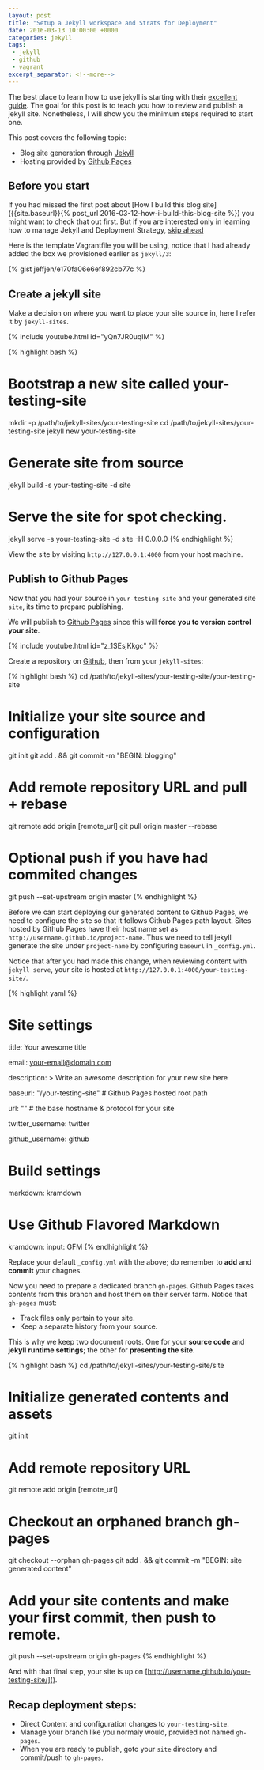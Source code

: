 ```yaml
---
layout: post
title: "Setup a Jekyll workspace and Strats for Deployment"
date: 2016-03-13 10:00:00 +0000
categories: jekyll
tags:
 - jekyll
 - github
 - vagrant
excerpt_separator: <!--more-->
---
```


The best place to learn how to use jekyll is starting with their
[excellent guide](https://jekyllrb.com/docs/usage/).  The goal for this
post is to teach you how to review and publish a jekyll site.
Nonetheless, I will show you the minimum steps required to start one.

This post covers the following topic:

- Blog site generation through [Jekyll](https://jekyllrb.com/)
- Hosting provided by [Github Pages](https://pages.github.com/)

<!--more-->

## Before you start
If you had missed the first post about
[How I build this blog site]({{site.baseurl}}{% post_url 2016-03-12-how-i-build-this-blog-site %})
you might want to check that out first.  But if you are interested only in
learning how to manage Jekyll and Deployment Strategy,
[skip ahead](#create-a-jekyll-site)

Here is the template Vagrantfile you will be using, notice that I had already
added the box we provisioned earlier as `jekyll/3`:

{% gist jeffjen/e170fa06e6ef892cb77c %}

## Create a jekyll site
Make a decision on where you want to place your site source in, here I refer
it by `jekyll-sites`.

{% include youtube.html id="yQn7JR0uqIM" %}

{% highlight bash %}
# Bootstrap a new site called your-testing-site
mkdir -p /path/to/jekyll-sites/your-testing-site
cd /path/to/jekyll-sites/your-testing-site
jekyll new your-testing-site
# Generate site from source
jekyll build -s your-testing-site -d site
# Serve the site for spot checking.
jekyll serve -s your-testing-site -d site -H 0.0.0.0
{% endhighlight %}

View the site by visiting `http://127.0.0.1:4000` from your host machine.

## Publish to Github Pages
Now that you had your source in `your-testing-site` and your generated site
`site`, its time to prepare publishing.

We will publish to [Github Pages](https://pages.github.com/) since this will
**force you to version control your site**.

{% include youtube.html id="z_1SEsjKkgc" %}

Create a repository on [Github](https://github.com), then from your
`jekyll-sites`:

{% highlight bash %}
cd /path/to/jekyll-sites/your-testing-site/your-testing-site
# Initialize your site source and configuration
git init
git add . && git commit -m "BEGIN: blogging"
# Add remote repository URL and pull + rebase
git remote add origin [remote_url]
git pull origin master --rebase
# Optional push if you have had commited changes
git push --set-upstream origin master
{% endhighlight %}

Before we can start deploying our generated content to Github Pages, we need to
configure the site so that it follows Github Pages path layout.  Sites hosted
by Github Pages have their host name set as
`http://username.github.io/project-name`.  Thus we need to tell jekyll generate
the site under `project-name` by configuring `baseurl` in `_config.yml`.

Notice that after you had made this change, when reviewing content with
`jekyll serve`, your site is hosted at
`http://127.0.0.1:4000/your-testing-site/`.

{% highlight yaml %}
# Site settings
title: Your awesome title

email: your-email@domain.com

description: >
  Write an awesome description for your new site here

baseurl: "/your-testing-site" # Github Pages hosted root path

url: "" # the base hostname & protocol for your site

twitter_username: twitter

github_username: github

# Build settings
markdown: kramdown

# Use Github Flavored Markdown
kramdown:
  input: GFM
{% endhighlight %}

Replace your default `_config.yml` with the above; do remember to **add** and
**commit** your chagnes.

Now you need to prepare a dedicated branch `gh-pages`.  Github Pages takes
contents from this branch and host them on their server farm. Notice that
`gh-pages` must:

- Track files only pertain to your site.
- Keep a separate history from your source.

This is why we keep two document roots.  One for your **source code** and
**jekyll runtime settings**; the other for **presenting the site**.

{% highlight bash %}
cd /path/to/jekyll-sites/your-testing-site/site
# Initialize generated contents and assets
git init
# Add remote repository URL
git remote add origin [remote_url]
# Checkout an orphaned branch gh-pages
git checkout --orphan gh-pages
git add . && git commit -m "BEGIN: site generated content"
# Add your site contents and make your first commit, then push to remote.
git push --set-upstream origin gh-pages
{% endhighlight %}

And with that final step, your site is up on [http://username.github.io/your-testing-site/]().

## Recap deployment steps:

- Direct Content and configuration changes to `your-testing-site`.
- Manage your branch like you normaly would, provided not named `gh-pages`.
- When you are ready to publish, goto your `site` directory and commit/push
  to `gh-pages`.
